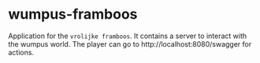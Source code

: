 # wumpus-framboos

Application for the `vrolijke framboos`. It contains a server to interact with the wumpus world.
The player can go to http://localhost:8080/swagger for actions.

